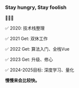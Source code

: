 ### Stay hungry, Stay foolish

👩🏻‍💻

✅ 2020: 技术栈整理

✅ 2021 Get: 双休工作

✅ 2022 Get: 算法入门、全栈Vue

✅ 2023 Get: 升级、修心

✅ 2024-2025目标: 深度学习、量化


**慢慢来会比较快。**
